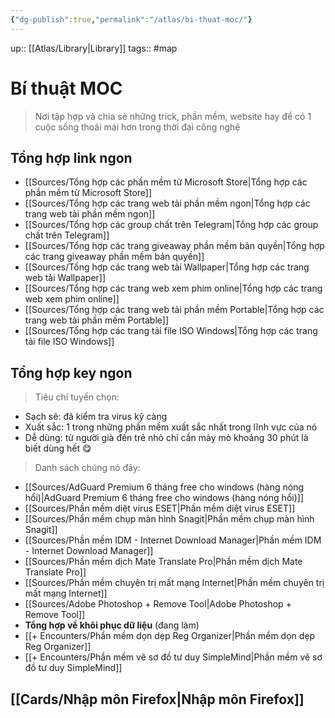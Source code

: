 ```yaml
---
{"dg-publish":true,"permalink":"/atlas/bi-thuat-moc/"}
---
```


up:: [[Atlas/Library\|Library]]
tags:: #map 

# Bí thuật MOC

> Nơi tập hợp và chia sẻ những trick, phần mềm, website hay để có 1 cuộc sống thoải mái hơn trong thời đại công nghệ

## Tổng hợp link ngon

- [[Sources/Tổng hợp các phần mềm từ Microsoft Store\|Tổng hợp các phần mềm từ Microsoft Store]]
- [[Sources/Tổng hợp các trang web tải phần mềm ngon\|Tổng hợp các trang web tải phần mềm ngon]]
- [[Sources/Tổng hợp các group chất trên Telegram\|Tổng hợp các group chất trên Telegram]]
- [[Sources/Tổng hợp các trang giveaway phần mềm bản quyền\|Tổng hợp các trang giveaway phần mềm bản quyền]]
- [[Sources/Tổng hợp các trang web tải Wallpaper\|Tổng hợp các trang web tải Wallpaper]]
- [[Sources/Tổng hợp các trang web xem phim online\|Tổng hợp các trang web xem phim online]]
- [[Sources/Tổng hợp các trang web tải phần mềm Portable\|Tổng hợp các trang web tải phần mềm Portable]]
- [[Sources/Tổng hợp các trang tải file ISO Windows\|Tổng hợp các trang tải file ISO Windows]]

## Tổng hợp key ngon

> Tiêu chí tuyển chọn:

- Sạch sẽ: đã kiểm tra virus kỹ càng
- Xuất sắc: 1 trong những phần mềm xuất sắc nhất trong lĩnh vực của nó 
- Dễ dùng: từ người già đến trẻ nhỏ chỉ cần mày mò khoảng 30 phút là biết dùng hết 😋

> Danh sách chúng nó đây: 

- [[Sources/AdGuard Premium 6 tháng free cho windows (hàng nóng hổi)\|AdGuard Premium 6 tháng free cho windows (hàng nóng hổi)]]
- [[Sources/Phần mềm diệt virus ESET\|Phần mềm diệt virus ESET]]
- [[Sources/Phần mềm chụp màn hình Snagit\|Phần mềm chụp màn hình Snagit]]
- [[Sources/Phần mềm IDM - Internet Download Manager\|Phần mềm IDM - Internet Download Manager]]
- [[Sources/Phần mềm dịch Mate Translate Pro\|Phần mềm dịch Mate Translate Pro]]
- [[Sources/Phần mềm chuyên trị mất mạng Internet\|Phần mềm chuyên trị mất mạng Internet]]
- [[Sources/Adobe Photoshop + Remove Tool\|Adobe Photoshop + Remove Tool]]
- **Tổng hợp về khôi phục dữ liệu** (đang làm)
- [[+ Encounters/Phần mềm dọn dẹp Reg Organizer\|Phần mềm dọn dẹp Reg Organizer]]
- [[+ Encounters/Phần mềm vẽ sơ đồ tư duy SimpleMind\|Phần mềm vẽ sơ đồ tư duy SimpleMind]]

## [[Cards/Nhập môn Firefox\|Nhập môn Firefox]]
